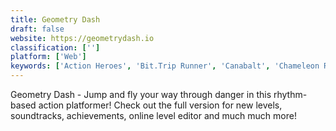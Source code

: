 ```yaml
---
title: Geometry Dash
draft: false 
website: https://geometrydash.io
classification: ['']
platform: ['Web']
keywords: ['Action Heroes', 'Bit.Trip Runner', 'Canabalt', 'Chameleon Run', 'Jetpack Joyride', 'Mr Jump', 'SpeedRunners', 'Super Hexagon', 'Super Mario Run', 'Survivor Rush', 'Temple Run', 'The Impossible Game']
---
```

Geometry Dash - Jump and fly your way through danger in this rhythm-based action platformer! Check out the full version for new levels, soundtracks, achievements, online level editor and much much more!